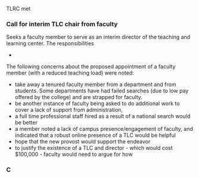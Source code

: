 TLRC met

### Call for interim TLC chair from faculty

Seeks a faculty member to serve as an interim director of the teaching and learning center. The responsibilities

-    

The following concerns about the proposed appointment of a faculty member (with a reduced teaching load) were noted:
 - take away a tenured faculty member from a department and from students. Some departments have had failed searches (due to low pay offered by the college) and are strapped for faculty.
 - be another instance of faculty being asked to do additional work to cover a lack of support from administration, 
 - a full time professional staff hired as a result of a national search would be better
 - a member noted a lack of campus presence/engagement of faculty, and indicated that a robust online presence of a TLC would be helpful 
 - hope that the new provost would support the endeavor
 - to justify the existence of a TLC and director  - which would cost \$100,000 -  faculty would need to argue for how

 ### C

